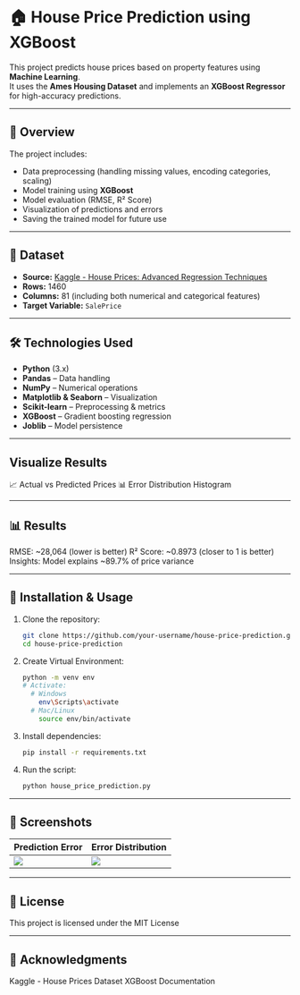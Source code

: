 # 🏠 House Price Prediction using XGBoost

This project predicts house prices based on property features using **Machine Learning**.  
It uses the **Ames Housing Dataset** and implements an **XGBoost Regressor** for high-accuracy predictions.  

---

## 📌 Overview

The project includes:
- Data preprocessing (handling missing values, encoding categories, scaling)
- Model training using **XGBoost**
- Model evaluation (RMSE, R² Score)
- Visualization of predictions and errors
- Saving the trained model for future use

---

## 📂 Dataset
- **Source:** [Kaggle - House Prices: Advanced Regression Techniques](https://www.kaggle.com/c/house-prices-advanced-regression-techniques)
- **Rows:** 1460  
- **Columns:** 81 (including both numerical and categorical features)  
- **Target Variable:** `SalePrice`

---

## 🛠 Technologies Used
- **Python** (3.x)
- **Pandas** – Data handling
- **NumPy** – Numerical operations
- **Matplotlib & Seaborn** – Visualization
- **Scikit-learn** – Preprocessing & metrics
- **XGBoost** – Gradient boosting regression
- **Joblib** – Model persistence

---

## Visualize Results

📈 Actual vs Predicted Prices
📊 Error Distribution Histogram

---

## 📊 Results

RMSE: ~28,064 (lower is better)
R² Score: ~0.8973 (closer to 1 is better)
Insights: Model explains ~89.7% of price variance

---

## 🚀 Installation & Usage
1. Clone the repository:
   ```bash
   git clone https://github.com/your-username/house-price-prediction.git
   cd house-price-prediction
2. Create Virtual Environment:
   ```bash
   python -m venv env
   # Activate:
     # Windows
       env\Scripts\activate
     # Mac/Linux
       source env/bin/activate
3. Install dependencies:
    ```bash
    pip install -r requirements.txt
4. Run the script:
   ```bash
   python house_price_prediction.py
   
---

## 📸 Screenshots

| Prediction Error | Error Distribution |
|------------------|-----------------|
| ![](./screenshots/prediction_error.png) | ![](./screenshots/error_distribution.png) |

---

## 📜 License
 This project is licensed under the MIT License

 ---

## 🙌 Acknowledgments

Kaggle - House Prices Dataset
XGBoost Documentation

